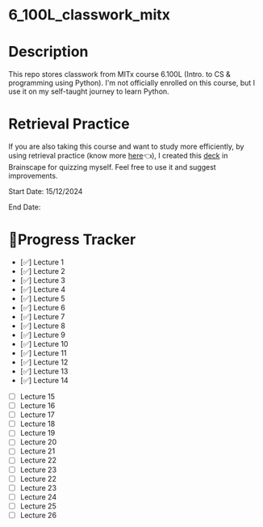 # 6_100L_classwork_mitx
# Description
This repo stores classwork from MITx course 6.100L (Intro. to CS &amp; programming using Python).
I'm not officially enrolled on this course, but I use it on my self-taught journey to learn Python.

# Retrieval Practice
If you are also taking this course and want to study more efficiently, by using retrieval practice (know more [here](https://www.brainscape.com/academy/multiple-choice-active-passive-studying/)👈), I created this [deck](https://www.brainscape.com/p/362NO-LH-DF5CZ) in Brainscape for quizzing myself. Feel free to use it and suggest improvements.

Start Date: 15/12/2024

End Date:

# 🎯Progress Tracker
- [✅] Lecture 1
- [✅] Lecture 2
- [✅] Lecture 3
- [✅] Lecture 4
- [✅] Lecture 5
- [✅] Lecture 6
- [✅] Lecture 7
- [✅] Lecture 8
- [✅] Lecture 9
- [✅] Lecture 10
- [✅] Lecture 11
- [✅] Lecture 12
- [✅] Lecture 13
- [✅] Lecture 14
- [ ] Lecture 15
- [ ] Lecture 16
- [ ] Lecture 17
- [ ] Lecture 18
- [ ] Lecture 19
- [ ] Lecture 20
- [ ] Lecture 21
- [ ] Lecture 22
- [ ] Lecture 23
- [ ] Lecture 22
- [ ] Lecture 23
- [ ] Lecture 24
- [ ] Lecture 25
- [ ] Lecture 26
